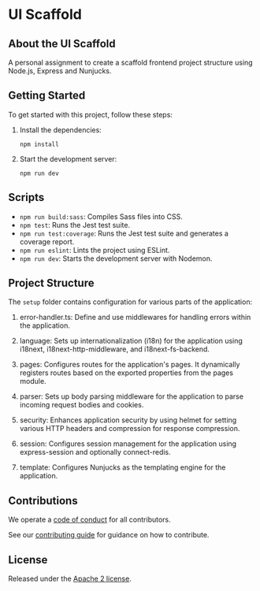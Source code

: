 # UI Scaffold

## About the UI Scaffold
A personal assignment to create a scaffold frontend project structure using Node.js, Express and Nunjucks.

## Getting Started

To get started with this project, follow these steps:


1. Install the dependencies:
    ```
    npm install
    ```

2. Start the development server:
    ```
    npm run dev
    ```

## Scripts

- `npm run build:sass`: Compiles Sass files into CSS.
- `npm test`: Runs the Jest test suite.
- `npm run test:coverage`: Runs the Jest test suite and generates a coverage report.
- `npm run eslint`: Lints the project using ESLint.
- `npm run dev`: Starts the development server with Nodemon.

## Project Structure

The `setup` folder contains configuration for various parts of the application:

1. error-handler.ts: Define and use middlewares for handling errors within the application. 

2. language: Sets up internationalization (i18n) for the application using i18next, i18next-http-middleware, and i18next-fs-backend.

3. pages: Configures routes for the application's pages. It dynamically registers routes based on the exported properties from the pages module. 

4. parser: Sets up body parsing middleware for the application to parse incoming request bodies and cookies.

5. security: Enhances application security by using helmet for setting various HTTP headers and compression for response compression. 

6. session: Configures session management for the application using express-session and optionally connect-redis. 

7. template: Configures Nunjucks as the templating engine for the application.

## Contributions

We operate a [code of conduct](CODE_OF_CONDUCT.md) for all contributors.

See our [contributing guide](CONTRIBUTING.md) for guidance on how to contribute.

## License

Released under the [Apache 2 license](LICENCE.txt).
